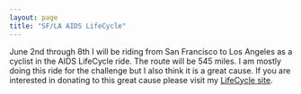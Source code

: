 ```yaml
---
layout: page
title: "SF/LA AIDS LifeCycle"
---
```


June 2nd through 8th I will be riding from San Francisco to Los Angeles as a cyclist in the
AIDS LifeCycle ride. The route will be 545 miles. I am mostly doing this ride for the challenge
but I also think it is a great cause. If you are interested in donating to this great cause
please visit my [LifeCycle site](http://www.tofighthiv.org/goto/sdemjanenko).

